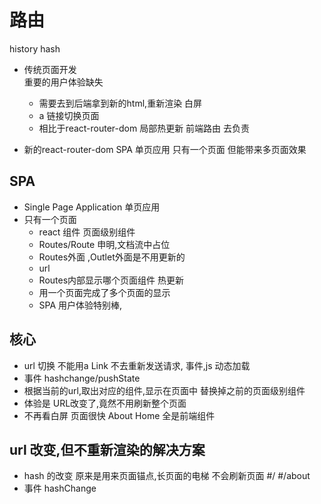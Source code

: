 # 路由

history 
hash 

- 传统页面开发  
   重要的用户体验缺失 
   - 需要去到后端拿到新的html,重新渲染 
      白屏 
   - a 链接切换页面 
   - 相比于react-router-dom  局部热更新 
   前端路由 去负责 

- 新的react-router-dom   SPA 单页应用 
   只有一个页面 但能带来多页面效果 

## SPA 
- Single Page Application 单页应用  
- 只有一个页面  
  - react 组件
     页面级别组件
  - Routes/Route 申明,文档流中占位 
  - Routes外面 ,Outlet外面是不用更新的
  - url 
  - Routes内部显示哪个页面组件
    热更新 
  - 用一个页面完成了多个页面的显示
  - SPA 用户体验特别棒,

## 核心
- url 切换 
   不能用a
   Link 
   不去重新发送请求,
   事件,js 动态加载 
- 事件 hashchange/pushState
- 根据当前的url,取出对应的组件,显示在页面中
    替换掉之前的页面级别组件 
- 体验是
   URL改变了,竟然不用刷新整个页面 
- 不再看白屏
   页面很快 
   About 
   Home 全是前端组件 

## url 改变,但不重新渲染的解决方案 
- hash 的改变 
   原来是用来页面锚点,长页面的电梯 
   不会刷新页面
   #/
   #/about
- 事件 
   hashChange 